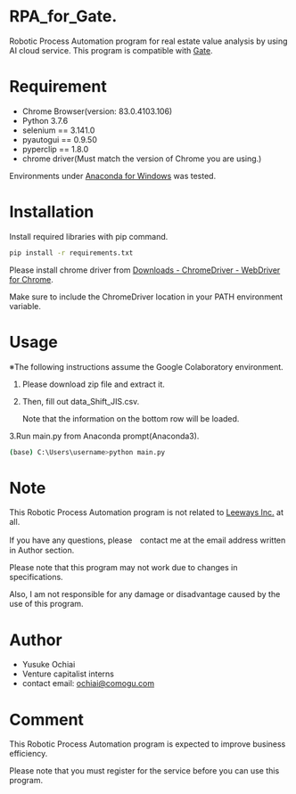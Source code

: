 # RPA_for_Gate.
Robotic Process Automation program for real estate value analysis by using AI cloud service. This program is compatible with [Gate](https://www.ai.gate.estate/).

# Requirement
* Chrome Browser(version: 83.0.4103.106)
* Python 3.7.6
* selenium == 3.141.0
* pyautogui == 0.9.50
* pyperclip == 1.8.0
* chrome driver(Must match the version of Chrome you are using.)

Environments under [Anaconda for Windows](https://www.anaconda.com/products/individual) was tested.

# Installation
Install required libraries with pip command.

```bash
pip install -r requirements.txt
```

Please install chrome driver from [Downloads - ChromeDriver - WebDriver for Chrome](https://chromedriver.chromium.org/downloads).

Make sure to include the ChromeDriver location in your PATH environment variable.

# Usage
※The following instructions assume the Google Colaboratory environment.

1. Please download zip file and extract it.

2. Then, fill out data_Shift_JIS.csv. 

   Note that the information on the bottom row will be loaded.
   
3.Run main.py from Anaconda prompt(Anaconda3).

```bash
(base) C:\Users\username>python main.py 
```

# Note
This Robotic Process Automation program is not related to [Leeways Inc.](https://www.leeways.co.jp/) at all.

If you have any questions, please　contact me at the email address written in Author section.

Please note that this program may not work due to changes in specifications.

Also, I am not responsible for any damage or disadvantage caused by the use of this program.

# Author
* Yusuke Ochiai
* Venture capitalist interns
* contact email: ochiai@comogu.com

# Comment
This Robotic Process Automation program is expected to improve business efficiency.

Please note that you must register for the service before you can use this program.

